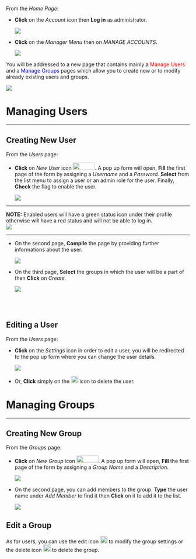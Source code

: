 From the *Home Page*:

* **Click** on the *Account* icon then **Log in** as administrator. 

  <img src="img/account.png" style="max-width:500px;" />

* **Click** on the *Manager Menu* then on *MANAGE ACCOUNTS*.

  <img src="img/manager.png" style="max-width:500px;" />

You will be addressed to a new page that contains mainly a <span style="color:red">Manage Users</span> and a <span style="color:blue">Manage Groups</span> pages which allow you to create new or to modify already existing users and groups. 

 <img src="img/manager-page.png" style="" />

# Managing Users
****************
Creating New User
-----------------
From the *Users* page:

* **Click** on *New User* icon <img src="img/new-user.png" style="width:60px;height:20px" />. A pop up form will open, **Fill** the first page of the form by assigning a *Username* and a *Password*. **Select** from the list menu to assign a user or an admin role for the user. Finally, **Check** the flag to enable the user. 

  <img src="img/popup-user.png" style="max-width:200px;" />

 ---
**NOTE:**
Enabled users will have a green status icon under their profile otherwise will have a red status and will not be able to log in.  
<img src="img/user-status.png" style="max-width:400px;" />

---

* On the second page, **Compile** the page by providing further informations about the user.

  <img src="img/info-user.png" style="max-width:200px;" />
 
* On the third page, **Select** the groups in which the user will be a part of then **Click** on *Create*.  

  <img src="img/user-group.png" style="max-width:200px;" />
  
<br>
<br>

**Editing a User**
----------------
From the *Users* page: 

* **Click** on the *Settings* icon in order to edit a user, you will be redirected to the pop up form where you can change the user details. 

  <img src="img/edit-user.png" style="max-width:500px;" />

* Or, **Click** simply on the <img src="img/delete-icon.png" style="width:20px;height:20px" /> icon to delete the user.

# Managing Groups
*****************
Creating New Group
------------------
From the *Groups* page:

* **Click** on *New Group* icon <img src="img/new-group.png" style="width:60px;height:20px" />. A pop up form will open, **Fill** the first page of the form by assigning a *Group Name* and a *Description*. 

  <img src="img/popup-group.png" style="max-width:200px;" />

* On the second page, you can add members to the group. **Type** the user name under *Add Member* to find it then **Click** on it to add it to the list. 

  <img src="img/add-user.png" style="max-width:500px;" />

Edit a Group
------------
As for users, you can use the edit icon <img src="img/edit-icon.png" style="width:20px;height:20px" /> to modify the group settings or the delete icon <img src="img/delete-icon.png" style="width:20px;height:20px" /> to delete the group. 